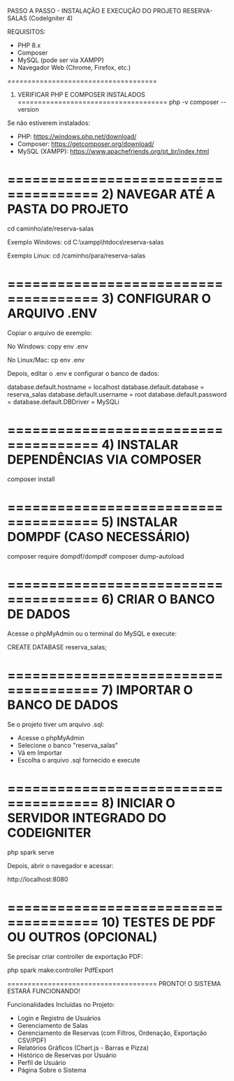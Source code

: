 PASSO A PASSO - INSTALAÇÃO E EXECUÇÃO DO PROJETO RESERVA-SALAS (CodeIgniter 4)

REQUISITOS:
- PHP 8.x
- Composer
- MySQL (pode ser via XAMPP)
- Navegador Web (Chrome, Firefox, etc.)

=====================================
1) VERIFICAR PHP E COMPOSER INSTALADOS
=====================================
php -v
composer --version

Se não estiverem instalados:
- PHP: https://windows.php.net/download/
- Composer: https://getcomposer.org/download/
- MySQL (XAMPP): https://www.apachefriends.org/pt_br/index.html

=====================================
2) NAVEGAR ATÉ A PASTA DO PROJETO
=====================================
cd caminho/ate/reserva-salas

Exemplo Windows:
cd C:\xampp\htdocs\reserva-salas

Exemplo Linux:
cd /caminho/para/reserva-salas

=====================================
3) CONFIGURAR O ARQUIVO .ENV
=====================================
Copiar o arquivo de exemplo:

No Windows:
copy env .env

No Linux/Mac:
cp env .env

Depois, editar o .env e configurar o banco de dados:

database.default.hostname = localhost
database.default.database = reserva_salas
database.default.username = root
database.default.password =
database.default.DBDriver = MySQLi

=====================================
4) INSTALAR DEPENDÊNCIAS VIA COMPOSER
=====================================
composer install

=====================================
5) INSTALAR DOMPDF (CASO NECESSÁRIO)
=====================================
composer require dompdf/dompdf
composer dump-autoload

=====================================
6) CRIAR O BANCO DE DADOS
=====================================
Acesse o phpMyAdmin ou o terminal do MySQL e execute:

CREATE DATABASE reserva_salas;

=====================================
7) IMPORTAR O BANCO DE DADOS
=====================================
Se o projeto tiver um arquivo .sql:

- Acesse o phpMyAdmin
- Selecione o banco "reserva_salas"
- Vá em Importar
- Escolha o arquivo .sql fornecido e execute

=====================================
8) INICIAR O SERVIDOR INTEGRADO DO CODEIGNITER
=====================================
php spark serve

Depois, abrir o navegador e acessar:

http://localhost:8080

=====================================
10) TESTES DE PDF OU OUTROS (OPCIONAL)
=====================================
Se precisar criar controller de exportação PDF:

php spark make:controller PdfExport

=====================================
PRONTO! O SISTEMA ESTARÁ FUNCIONANDO!

Funcionalidades Incluídas no Projeto:
- Login e Registro de Usuários
- Gerenciamento de Salas
- Gerenciamento de Reservas (com Filtros, Ordenação, Exportação CSV/PDF)
- Relatórios Gráficos (Chart.js - Barras e Pizza)
- Histórico de Reservas por Usuário
- Perfil de Usuário
- Página Sobre o Sistema
